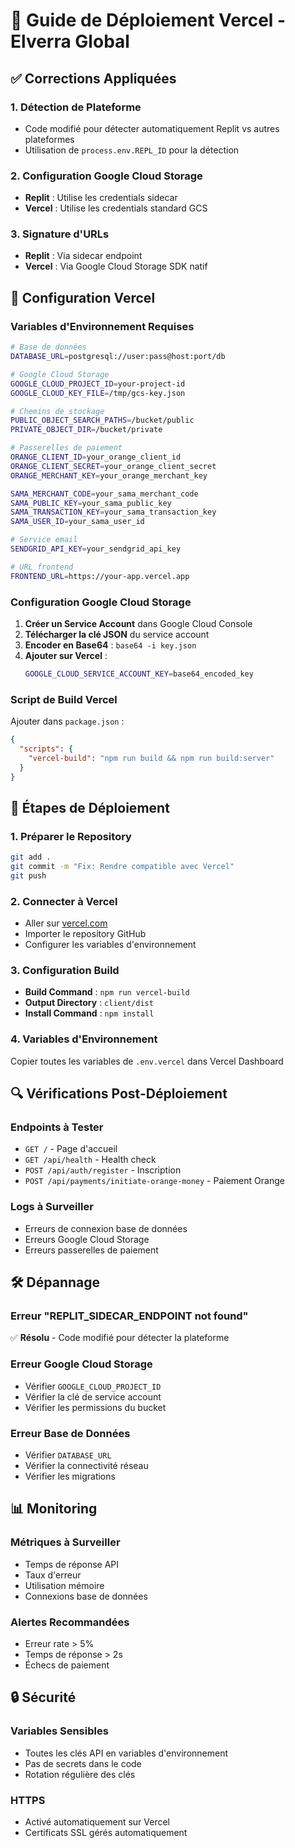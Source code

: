 # 🚀 Guide de Déploiement Vercel - Elverra Global

## ✅ Corrections Appliquées

### 1. **Détection de Plateforme**
- Code modifié pour détecter automatiquement Replit vs autres plateformes
- Utilisation de `process.env.REPL_ID` pour la détection

### 2. **Configuration Google Cloud Storage**
- **Replit** : Utilise les credentials sidecar
- **Vercel** : Utilise les credentials standard GCS

### 3. **Signature d'URLs**
- **Replit** : Via sidecar endpoint
- **Vercel** : Via Google Cloud Storage SDK natif

## 🔧 Configuration Vercel

### Variables d'Environnement Requises

```bash
# Base de données
DATABASE_URL=postgresql://user:pass@host:port/db

# Google Cloud Storage
GOOGLE_CLOUD_PROJECT_ID=your-project-id
GOOGLE_CLOUD_KEY_FILE=/tmp/gcs-key.json

# Chemins de stockage
PUBLIC_OBJECT_SEARCH_PATHS=/bucket/public
PRIVATE_OBJECT_DIR=/bucket/private

# Passerelles de paiement
ORANGE_CLIENT_ID=your_orange_client_id
ORANGE_CLIENT_SECRET=your_orange_client_secret
ORANGE_MERCHANT_KEY=your_orange_merchant_key

SAMA_MERCHANT_CODE=your_sama_merchant_code
SAMA_PUBLIC_KEY=your_sama_public_key
SAMA_TRANSACTION_KEY=your_sama_transaction_key
SAMA_USER_ID=your_sama_user_id

# Service email
SENDGRID_API_KEY=your_sendgrid_api_key

# URL frontend
FRONTEND_URL=https://your-app.vercel.app
```

### Configuration Google Cloud Storage

1. **Créer un Service Account** dans Google Cloud Console
2. **Télécharger la clé JSON** du service account
3. **Encoder en Base64** : `base64 -i key.json`
4. **Ajouter sur Vercel** :
   ```bash
   GOOGLE_CLOUD_SERVICE_ACCOUNT_KEY=base64_encoded_key
   ```

### Script de Build Vercel

Ajouter dans `package.json` :

```json
{
  "scripts": {
    "vercel-build": "npm run build && npm run build:server"
  }
}
```

## 🚀 Étapes de Déploiement

### 1. **Préparer le Repository**
```bash
git add .
git commit -m "Fix: Rendre compatible avec Vercel"
git push
```

### 2. **Connecter à Vercel**
- Aller sur [vercel.com](https://vercel.com)
- Importer le repository GitHub
- Configurer les variables d'environnement

### 3. **Configuration Build**
- **Build Command** : `npm run vercel-build`
- **Output Directory** : `client/dist`
- **Install Command** : `npm install`

### 4. **Variables d'Environnement**
Copier toutes les variables de `.env.vercel` dans Vercel Dashboard

## 🔍 Vérifications Post-Déploiement

### Endpoints à Tester
- `GET /` - Page d'accueil
- `GET /api/health` - Health check
- `POST /api/auth/register` - Inscription
- `POST /api/payments/initiate-orange-money` - Paiement Orange

### Logs à Surveiller
- Erreurs de connexion base de données
- Erreurs Google Cloud Storage
- Erreurs passerelles de paiement

## 🛠️ Dépannage

### Erreur "REPLIT_SIDECAR_ENDPOINT not found"
✅ **Résolu** - Code modifié pour détecter la plateforme

### Erreur Google Cloud Storage
- Vérifier `GOOGLE_CLOUD_PROJECT_ID`
- Vérifier la clé de service account
- Vérifier les permissions du bucket

### Erreur Base de Données
- Vérifier `DATABASE_URL`
- Vérifier la connectivité réseau
- Vérifier les migrations

## 📊 Monitoring

### Métriques à Surveiller
- Temps de réponse API
- Taux d'erreur
- Utilisation mémoire
- Connexions base de données

### Alertes Recommandées
- Erreur rate > 5%
- Temps de réponse > 2s
- Échecs de paiement

## 🔒 Sécurité

### Variables Sensibles
- Toutes les clés API en variables d'environnement
- Pas de secrets dans le code
- Rotation régulière des clés

### HTTPS
- Activé automatiquement sur Vercel
- Certificats SSL gérés automatiquement
